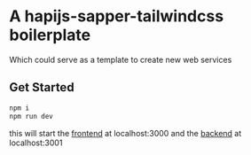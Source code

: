 # A hapijs-sapper-tailwindcss boilerplate

Which could serve as a template to create new web services

## Get Started

```bash
npm i
npm run dev
```
this will start the [frontend](./frontend) at localhost:3000 and the [backend](./backend) at localhost:3001

